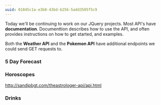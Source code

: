 ```yaml
---
uuid: 01045c1a-e3b8-43bd-b256-5add3505f5c9
---
```

<!--
 Talk about how each API has documentation
 you can read to learn how to use it
 - Write the documentation to let them complete the day's exercise without
 scrolling through the documentation
  -->

Today we'll be continuing to work on our JQuery projects. Most API's have **documentation**. Documenttion describes how to use the API, and often provides
instructions on how to get started, and examples.

Both the **Weather API** and the **Pokemon API** have additional endpoints we could
send GET requests to.


### 5 Day Forecast



### Horoscopes
http://sandipbgt.com/theastrologer-api/api.html


### Drinks
